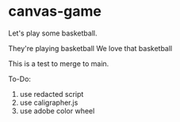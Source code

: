 # canvas-game

Let's play some basketball.

They're playing basketball
We love that basketball

This is a test to merge to main.

To-Do:

1. use redacted script
2. use caligrapher.js
3. use adobe color wheel
